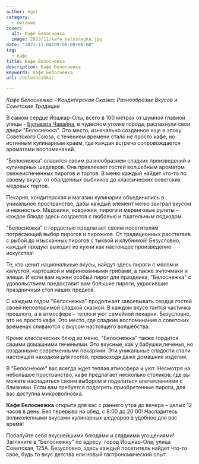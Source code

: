 ```yaml
---
author: egor
category:
  - питание
cover:
  alt: Кафе Белоснежка
  image: 2023/11/kafe_belosnegka.jpg
date: "2023-11-04T09:00:00+00:00"
tag:
  - кафе
title: Кафе Белоснежка
description: Кафе Белоснежка
keywords: Кафе Белоснежка
url: /belosnezhka/

---
```

_Кафе Белоснежка \- Кондитерская Сказка: Разнообразие Вкусов и Советские Традиции_

В самом сердце Йошкар-Олы, всего в 100 метрах от шумной главной улицы - [Бульвара Чавайна](/pamyatnik-chavajnu/), в чудесном уголке города, распахнули свои двери "Белоснежка". Это место, изначально созданное еще в эпоху Советского Союза, с течением времени стало не просто кафе, но истинным кулинарным краем, где каждая встреча сопровождается ароматами воспоминаний.

"Белоснежка" славится своим разнообразием сладких произведений и кулинарных шедевров. Она привлекает гостей волшебным ароматом свежеиспеченных пирогов и тортов. В меню каждый найдет что-то по своему вкусу: от обалденных рыбников до классических советских медовых тортов.

Пекарня, кондитерская и магазин кулинарии объединились в уникальное пространство, дабы каждый элемент меню заиграл вкусом и нежностью. Медовики, коврижки, пироги и меренговые рулеты – каждое блюдо здесь создается с любовью и тщательным подходом.

"Белоснежка" с гордостью предлагает своим посетителям потрясающий выбор пирогов и пирожков. От традиционных расстегаев с рыбой до изысканных пирогов с тыквой и клубникой! Безусловно, каждый продукт выходит из кухни как настоящее произведение искусства!

Те, кто ценит национальные вкусы, найдут здесь пироги с мясом и капустой, картошкой и маринованными грибами, а также эчпочмаки и элеши. И если вам нужен особый пирог для праздника, "Белоснежка" с удовольствием предоставит вам большие пироги, украсившие праздничный стол наших предков.

С каждым годом "Белоснежка" продолжает завоевывать сердца гостей своей неповторимой сладкой сказкой. В каждом вкусе таится частичка прошлого, а в атмосфере – тепло и уют семейной пекарни. Безусловно, это не просто кафе. Это место, где сладкие воспоминания о советских временах сливаются с вкусом настоящего волшебства.

Кроме классических блюд из меню, "Белоснежка" также гордится своими домашними печеньями. Это вкусные, как у бабушки,печенья, но созданныме современными пекарями. Эти уникальные сладости стали настоящей находкой для гостей, превосходя даже домашние изделия.

В "Белоснежке" вас всегда ждет теплая атмосфера и уют. Несмотря на небольшое пространство, кафе предлагает несколько столиков, где вы можете насладиться своим выбором и поделиться впечатлениями с близкими. Если вам требуется подогреть приобретенные пироги, для вас доступна микроволновка.

**Кафе Белоснежка** открыта для вас с раннего утра до вечера – целых 12 часов в день. Без перерыва на обед, с 8:00 до 20:00! Насладитесь великолепными вкусами кулинарных шедевров в удобное для вас время!

Побалуйте себя вкуснейшими блюдами и сладкими угощениями! Загляните в "Белоснежку" по адресу: город Йошкар-Ола, улица Советская, 125А. Безусловно, здесь каждый посетитель найдет что-то свое, будь то вкус детства или новый гастрономический опыт.
